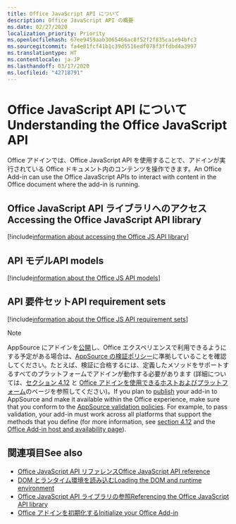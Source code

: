 ```yaml
---
title: Office JavaScript API について
description: Office JavaScript API の概要
ms.date: 02/27/2020
localization_priority: Priority
ms.openlocfilehash: 67ee9459aab3065466ac8f52f2f835ca1e94bfc3
ms.sourcegitcommit: fa4e81fcf41b1c39d5516edf078f3ffdbd4a3997
ms.translationtype: HT
ms.contentlocale: ja-JP
ms.lasthandoff: 03/17/2020
ms.locfileid: "42718791"
---
```

# <a name="understanding-the-office-javascript-api"></a><span data-ttu-id="e1e09-103">Office JavaScript API について</span><span class="sxs-lookup"><span data-stu-id="e1e09-103">Understanding the Office JavaScript API</span></span>

<span data-ttu-id="e1e09-104">Office アドインでは、Office JavaScript API を使用することで、アドインが実行されている Office ドキュメント内のコンテンツを操作できます。</span><span class="sxs-lookup"><span data-stu-id="e1e09-104">An Office Add-in can use the Office JavaScript APIs to interact with content in the Office document where the add-in is running.</span></span>

## <a name="accessing-the-office-javascript-api-library"></a><span data-ttu-id="e1e09-105">Office JavaScript API ライブラリへのアクセス</span><span class="sxs-lookup"><span data-stu-id="e1e09-105">Accessing the Office JavaScript API library</span></span>

[!include[information about accessing the Office JS API library](../includes/office-js-access-library.md)]

## <a name="api-models"></a><span data-ttu-id="e1e09-106">API モデル</span><span class="sxs-lookup"><span data-stu-id="e1e09-106">API models</span></span>

[!include[information about the Office JS API models](../includes/office-js-api-models.md)]

## <a name="api-requirement-sets"></a><span data-ttu-id="e1e09-107">API 要件セット</span><span class="sxs-lookup"><span data-stu-id="e1e09-107">API requirement sets</span></span>

[!include[information about the Office JS API requirement sets](../includes/office-js-requirement-sets.md)]

> [!NOTE]
> <span data-ttu-id="e1e09-p101">AppSource にアドインを[公開](../publish/publish.md)し、Office エクスペリエンスで利用できるようにする予定がある場合は、[AppSource の検証ポリシー](/office/dev/store/validation-policies)に準拠していることを確認してください。たとえば、検証に合格するには、定義したメソッドをサポートするすべてのプラットフォームでアドインが動作する必要があります (詳細については、[セクション 4.12](/office/dev/store/validation-policies#4-apps-and-add-ins-behave-predictably) と [Office アドインを使用できるホストおよびプラットフォーム](../overview/office-add-in-availability.md)のページを参照してください)。</span><span class="sxs-lookup"><span data-stu-id="e1e09-p101">If you plan to [publish](../publish/publish.md) your add-in to AppSource and make it available within the Office experience, make sure that you conform to the [AppSource validation policies](/office/dev/store/validation-policies). For example, to pass validation, your add-in must work across all platforms that support the methods that you define (for more information, see [section 4.12](/office/dev/store/validation-policies#4-apps-and-add-ins-behave-predictably) and the [Office Add-in host and availability page](../overview/office-add-in-availability.md)).</span></span> 

## <a name="see-also"></a><span data-ttu-id="e1e09-110">関連項目</span><span class="sxs-lookup"><span data-stu-id="e1e09-110">See also</span></span>

- [<span data-ttu-id="e1e09-111">Office JavaScript API リファレンス</span><span class="sxs-lookup"><span data-stu-id="e1e09-111">Office JavaScript API reference</span></span>](../reference/javascript-api-for-office.md)
- [<span data-ttu-id="e1e09-112">DOM とランタイム環境を読み込む</span><span class="sxs-lookup"><span data-stu-id="e1e09-112">Loading the DOM and runtime environment</span></span>](loading-the-dom-and-runtime-environment.md)
- [<span data-ttu-id="e1e09-113">Office JavaScript API ライブラリの参照</span><span class="sxs-lookup"><span data-stu-id="e1e09-113">Referencing the Office JavaScript API library</span></span>](referencing-the-javascript-api-for-office-library-from-its-cdn.md)
- [<span data-ttu-id="e1e09-114">Office アドインを初期化する</span><span class="sxs-lookup"><span data-stu-id="e1e09-114">Initialize your Office Add-in</span></span>](initialize-add-in.md)
